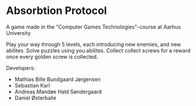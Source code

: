 # Absorbtion Protocol
A game made in the "Computer Games Technologies"-course at Aarhus University

Play your way through 5 levels, each introducing new enemies, and new abilites. 
Solve puzzles using you abilites. 
Collect collect screws for a reward once every golden screw is collected.

Developers:
- Mathias Bille Bundgaard Jørgensen
- Sebastian Karl
- Andreas Mandøe Hald Søndergaard
- Daniel Østerballe
